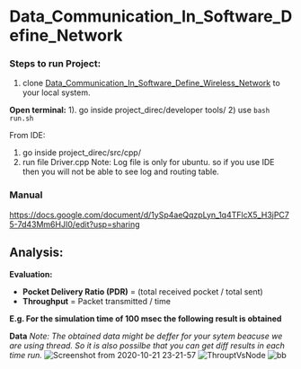 # Data_Communication_In_Software_Define_Network
### Steps to run Project:
1. clone [Data_Communication_In_Software_Define_Wireless_Network](https://github.com/prakashupes/Data_Communication_In_Software_Define_Wireless_Network.git) to your local system.

**Open terminal:**
1). go inside project_direc/developer tools/
2)  use ```bash run.sh```

From IDE:
1) go inside project_direc/src/cpp/
2) run file Driver.cpp
Note: Log file is only for ubuntu. so if you use IDE then you will not be able to see log and routing table.
### Manual
https://docs.google.com/document/d/1ySp4aeQqzpLyn_1q4TFlcX5_H3jPC75-7d43Mm6HJI0/edit?usp=sharing

## Analysis:
**Evaluation:**

*  **Pocket Delivery Ratio (PDR)** = (total received pocket / total sent)
*  **Throughput** = Packet transmitted / time
  
 **E.g. For the simulation time of 100 msec the following result is obtained** 

**Data**
*Note: The obtained data might be deffer for your sytem beacuse we are using thread. So it is also possilbe that you can get diff results in each time run.*
![Screenshot from 2020-10-21 23-21-57](https://user-images.githubusercontent.com/44925217/96758432-65744a00-13f4-11eb-9eae-2fc78ac36edd.png)
![ThrouptVsNode](https://user-images.githubusercontent.com/44925217/96758254-2b0aad00-13f4-11eb-8a71-a10dbcf3f9a3.jpeg)
![bb](https://user-images.githubusercontent.com/44925217/96758270-31992480-13f4-11eb-949e-63f69e19a734.jpeg)
